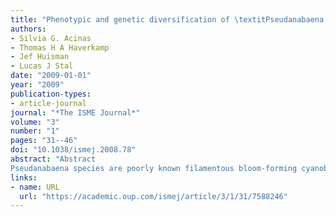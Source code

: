 ```yaml
---
title: "Phenotypic and genetic diversification of \textitPseudanabaena spp. (cyanobacteria)"
authors:
- Silvia G. Acinas
- Thomas H A Haverkamp
- Jef Huisman
- Lucas J Stal
date: "2009-01-01"
year: "2009"
publication-types:
- article-journal
journal: "*The ISME Journal*"
volume: "3"
number: "1"
pages: "31--46"
doi: "10.1038/ismej.2008.78"
abstract: "Abstract
Pseudanabaena species are poorly known filamentous bloom-forming cyanobacteria closely related to Limnothrix. We isolated 28 Pseudanabaena strains from the Baltic Sea (BS) and the Albufera de Valencia (AV; Spain). By combining phenotypic and genotypic approaches, the phylogeny, diversity and evolutionary diversification of these isolates were explored. Analysis of the in vivo absorption spectra of the Pseudanabaena strains revealed two coexisting pigmentation phenotypes: (i) phycocyanin-rich (PC-rich) strains and (ii) strains containing both PC and phycoerythrin (PE). Strains of the latter phenotype were all capable of complementary chromatic adaptation (CCA). About 65 kb of the Pseudanabaena genomes were sequenced through a multilocus sequencing approach including the sequencing of the16 and 23S rRNA genes, the ribosomal intergenic spacer (IGS), internal transcribed spacer 1 (ITS-1), the cpcBA operon encoding PC and the IGS between cpcA and cpcB. In addition, the presence of nifH, one of the structural genes of nitrogenase, was investigated. Sequence analysis of ITS and cpcBA-IGS allowed the differentiation between Pseudanabaena isolates exhibiting high levels of microdiversity. This multilocus sequencing approach revealed specific clusters for the BS, the AV and a mixed cluster with strains from both ecosystems. The latter comprised exclusively CCA phenotypes. The phylogenies of the 16 and 23S rRNA genes are consistent, but analysis of other loci indicated the loss of substructure, suggesting that the recombination between these loci has occurred. Our preliminary results on population genetic analyses of the PC genes suggest an evolutionary diversification of Pseudanabaena through purifying selection."
links:
- name: URL
  url: "https://academic.oup.com/ismej/article/3/1/31/7588246"
---
```

